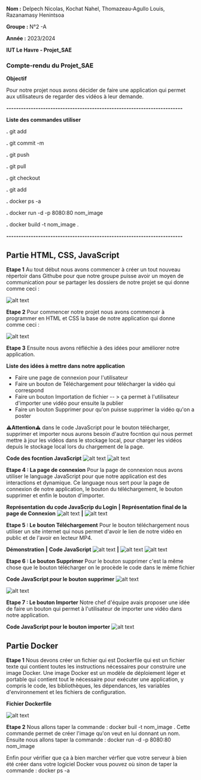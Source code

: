 **Nom :** Delpech Nicolas, Kochat Nahel, Thomazeau-Agullo Louis, Razanamasy Henintsoa

**Groupe :** N°2 -A

**Année :** 2023/2024

**IUT Le Havre - Projet_SAE**

### Compte-rendu du Projet_SAE

**Objectif**

Pour notre projet nous avons décider de faire une application qui permet aux utilisateurs de regarder des vidéos à leur demande.

**------------------------------------------------------------------------**

**Liste des commandes utiliser**

**.** git add

**.** git commit -m

**.** git push

**.** git pull

**.** git checkout

**.** git add

**.** docker ps -a

**.** docker run -d -p 8080:80 nom_image

**.** docker build -t nom_image .

**------------------------------------------------------------------------**

## Partie HTML, CSS, JavaScript

**Etape 1**
Au tout début nous avons commencer à créer un tout nouveau répertoir dans Githube pour que notre groupe puisse avoir
un moyen de communication pour se partager les dossiers de notre projet se qui donne comme ceci :

![alt text](./img/image.png)


**Etape 2**
Pour commencer notre projet nous avons commencer à programmer en HTML et CSS la base de notre application
qui donne comme ceci :

![alt text](./img/image-1.png)

**Etape 3**
Ensuite nous avons réfléchie à des idées pour améliorer notre application.

**Liste des idées à mettre dans notre application**

* Faire une page de connexion pour l'utilisateur
* Faire un bouton de Téléchargement pour télécharger la vidéo qui correspond
* Faire un bouton Importation de fichier -- > ça permet à l'utilisateur d'importer une vidéo pour ensuite la publier
* Faire un bouton Supprimer pour qu'on puisse supprimer la vidéo qu'on a poster

**⚠️Attention⚠️** dans le code JavaScript pour le bouton télécharger, supprimer et importer nous aurons besoin d'autre focntion qui
nous permet mettre à jour les vidéos dans le stockage local, pour charger les vidéos depuis le stockage local lors du chargement de la page.

**Code des focntion JavaScript**
![alt text](./img/image-10.png) ![alt text](./img/image-11.png)

**Etape 4 : La page de connexion**
Pour la page de connexion nous avons utiliser le language JavaScript pour que notre application est des interactions et dynamique.
Ce language nous sert pour la page de connexion de notre application, le bouton du téléchargement, le bouton supprimer et enfin le
bouton d'importer.

**Représentation du code JavaScrip du Login**				**|**		**Représentation final de la page de Connexion**
![alt text](./img/image-2.png)								**|**		![alt text](./img/image-3.png)


**Etape 5 : Le bouton Téléchargement**
Pour le bouton téléchargement nous utiliser un site internet qui nous permet d'avoir le lien de notre vidéo en public et de l'avoir
en lecteur MP4.

**Démonstration**					**|**		**Code JavaScript**
![alt text](./img/image-4.png)		**|**		![alt text](./img/image-5.png) ![alt text](./img/image-6.png)


**Etape 6 : Le bouton Supprimer**
Pour le bouton supprimer c'est la même chose que le bouton télécharger on le procède le code dans le même fichier

**Code JavaScript pour le bouton supprimer**
![alt text](./img/image-7.png)

![alt text](./img/image-8.png)

**Etape 7 : Le bouton Importer**
Notre chef d'équipe avais proposer une idée de faire un bouton qui permet à l'utilisateur de importer une vidéo dans notre
application.

**Code JavaScript pour le bouton importer**
![alt text](./img/image-9.png)


## Partie Docker

**Etape 1**
Nous devons créer un fichier qui est Dockerfile qui est un fichier texte qui contient toutes les instructions nécessaires pour construire une image Docker. Une image Docker est un modèle de déploiement léger et portable qui contient tout le nécessaire pour exécuter une application, y compris le code, les bibliothèques, les dépendances, les variables d'environnement et les fichiers de configuration.

**Fichier Dockerfile**

![alt text](./img/image-12.png)


**Etape 2**
Nous allons taper la commande : docker buil -t nom_image .
Cette commande permet de créer l'image qu'on veut en lui donnant un nom.
Ensuite nous allons taper la commande : docker run -d -p 8080:80 nom_image

Enfin pour vérifier que ça à bien marcher vérfier que votre serveur à bien été créer dans votre logiciel Docker
vous pouvez où sinon de taper la commande : docker ps -a